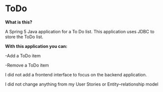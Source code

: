 # ToDo
**What is this?**

A Spring 5 Java application for a To Do list.
This application uses JDBC to store the ToDo list.

**With this application you can:** 

-Add a ToDo item

-Remove a ToDo item


I did not add a frontend interface to focus on the backend application. 

I did not change anything from my User Stories or Entity–relationship model 

